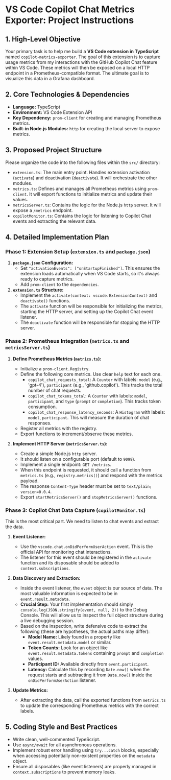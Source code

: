# VS Code Copilot Chat Metrics Exporter: Project Instructions

## 1. High-Level Objective

Your primary task is to help me build a **VS Code extension in TypeScript** named `copilot-metrics-exporter`. The goal of this extension is to capture usage metrics from my interactions with the GitHub Copilot Chat feature within VS Code. These metrics will then be exposed on a local HTTP endpoint in a Prometheus-compatible format. The ultimate goal is to visualize this data in a Grafana dashboard.

## 2. Core Technologies & Dependencies

-   **Language:** TypeScript
-   **Environment:** VS Code Extension API
-   **Key Dependency:** `prom-client` for creating and managing Prometheus metrics.
-   **Built-in Node.js Modules:** `http` for creating the local server to expose metrics.

## 3. Proposed Project Structure

Please organize the code into the following files within the `src/` directory:

-   `extension.ts`: The main entry point. Handles extension activation (`activate`) and deactivation (`deactivate`). It will orchestrate the other modules.
-   `metrics.ts`: Defines and manages all Prometheus metrics using `prom-client`. It will export functions to initialize metrics and update their values.
-   `metricsServer.ts`: Contains the logic for the Node.js `http` server. It will expose a `/metrics` endpoint.
-   `copilotMonitor.ts`: Contains the logic for listening to Copilot Chat events and extracting the relevant data.

## 4. Detailed Implementation Plan

### Phase 1: Extension Setup (`extension.ts` and `package.json`)

1.  **`package.json` Configuration:**
    -   Set `"activationEvents": ["onStartupFinished"]`. This ensures the extension loads automatically when VS Code starts, so it's always ready to capture metrics.
    -   Add `prom-client` to the `dependencies`.
2.  **`extension.ts` Structure:**
    -   Implement the `activate(context: vscode.ExtensionContext)` and `deactivate()` functions.
    -   The `activate` function will be responsible for initializing the metrics, starting the HTTP server, and setting up the Copilot Chat event listener.
    -   The `deactivate` function will be responsible for stopping the HTTP server.

### Phase 2: Prometheus Integration (`metrics.ts` and `metricsServer.ts`)

1.  **Define Prometheus Metrics (`metrics.ts`):**
    -   Initialize a `prom-client.Registry`.
    -   Define the following core metrics. Use clear `help` text for each one.
        -   `copilot_chat_requests_total`: A `Counter` with labels: `model` (e.g., 'gpt-4'), `participant` (e.g., 'github.copilot'). This tracks the total number of chat requests.
        -   `copilot_chat_tokens_total`: A `Counter` with labels: `model`, `participant`, and `type` (`prompt` or `completion`). This tracks token consumption.
        -   `copilot_chat_response_latency_seconds`: A `Histogram` with labels: `model`, `participant`. This will measure the duration of chat responses.
    -   Register all metrics with the registry.
    -   Export functions to increment/observe these metrics.

2.  **Implement HTTP Server (`metricsServer.ts`):**
    -   Create a simple Node.js `http` server.
    -   It should listen on a configurable port (default to `9099`).
    -   Implement a single endpoint: `GET /metrics`.
    -   When this endpoint is requested, it should call a function from `metrics.ts` (e.g., `registry.metrics()`) and respond with the metrics payload.
    -   The response `Content-Type` header must be set to `text/plain; version=0.0.4`.
    -   Export `startMetricsServer()` and `stopMetricsServer()` functions.

### Phase 3: Copilot Chat Data Capture (`copilotMonitor.ts`)

This is the most critical part. We need to listen to chat events and extract the data.

1.  **Event Listener:**
    -   Use the `vscode.chat.onDidPerformUserAction` event. This is the official API for monitoring chat interactions.
    -   The listener for this event should be registered in the `activate` function and its disposable should be added to `context.subscriptions`.

2.  **Data Discovery and Extraction:**
    -   Inside the event listener, the `event` object is our source of data. The most valuable information is expected to be in `event.result.metadata`.
    -   **Crucial Step:** Your first implementation should simply `console.log(JSON.stringify(event, null, 2))` to the Debug Console. This will allow us to inspect the full object structure during a live debugging session.
    -   Based on the inspection, write defensive code to extract the following (these are hypotheses, the actual paths may differ):
        -   **Model Name:** Likely found in a property like `event.result.metadata.model` or similar.
        -   **Token Counts:** Look for an object like `event.result.metadata.tokens` containing `prompt` and `completion` values.
        -   **Participant ID:** Available directly from `event.participant`.
        -   **Latency:** Calculate this by recording `Date.now()` when the request starts and subtracting it from `Date.now()` inside the `onDidPerformUserAction` listener.

3.  **Update Metrics:**
    -   After extracting the data, call the exported functions from `metrics.ts` to update the corresponding Prometheus metrics with the correct labels.

## 5. Coding Style and Best Practices

-   Write clean, well-commented TypeScript.
-   Use `async/await` for all asynchronous operations.
-   Implement robust error handling using `try...catch` blocks, especially when accessing potentially non-existent properties on the `metadata` object.
-   Ensure all disposables (like event listeners) are properly managed in `context.subscriptions` to prevent memory leaks.